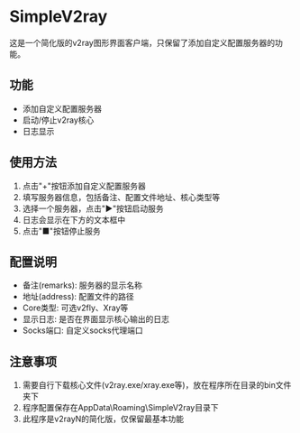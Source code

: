 # SimpleV2ray

这是一个简化版的v2ray图形界面客户端，只保留了添加自定义配置服务器的功能。

## 功能

- 添加自定义配置服务器
- 启动/停止v2ray核心
- 日志显示

## 使用方法

1. 点击"+"按钮添加自定义配置服务器
2. 填写服务器信息，包括备注、配置文件地址、核心类型等
3. 选择一个服务器，点击"▶"按钮启动服务
4. 日志会显示在下方的文本框中
5. 点击"■"按钮停止服务

## 配置说明

- 备注(remarks): 服务器的显示名称
- 地址(address): 配置文件的路径
- Core类型: 可选v2fly、Xray等
- 显示日志: 是否在界面显示核心输出的日志
- Socks端口: 自定义socks代理端口

## 注意事项

1. 需要自行下载核心文件(v2ray.exe/xray.exe等)，放在程序所在目录的bin文件夹下
2. 程序配置保存在AppData\Roaming\SimpleV2ray目录下
3. 此程序是v2rayN的简化版，仅保留最基本功能 